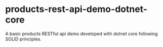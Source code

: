 # products-rest-api-demo-dotnet-core
A basic products RESTful api demo developed with dotnet core following SOLID principles.
